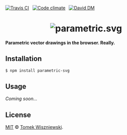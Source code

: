 [![Travis CI](https://img.shields.io/travis/parametric-svg/js/master.svg?style=flat-square)](https://travis-ci.org/parametric-svg/js)
 [![Code climate](https://img.shields.io/codeclimate/github/parametric-svg/js.svg?style=flat-square)](https://codeclimate.com/github/parametric-svg/js)
 [![David DM](https://img.shields.io/david/parametric-svg/js.svg?style=flat-square)](http://david-dm.org/parametric-svg/js)

<h1 align="center">
  <img alt="parametric.svg" src="https://rawgit.com/parametric-svg/parametric.svg/master/assets/logo.svg" />
</h1>

**Parametric vector drawings in the browser. Really.**




Installation
------------

```sh
$ npm install parametric-svg
```




Usage
-----

_Coming soon…_




License
-------

[MIT][] © [Tomek Wiszniewski][].


[MIT]: ./License.md
[Tomek Wiszniewski]: https://github.com/tomekwi

